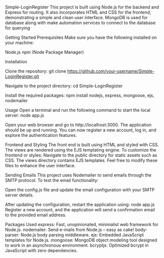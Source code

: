 Simple-LoginRegister
This project is built using Node.js for the backend and Express for routing. It also incorporates HTML and CSS for the frontend, demonstrating a simple and clean user interface. MongoDB is used for database along with make automation services to connect to the database for querying

Getting Started
Prerequisites
Make sure you have the following installed on your machine:

Node.js
npm (Node Package Manager)

Installation

Clone the repository:
git clone https://github.com/your-username/Simple-LoginRegister.git

Navigate to the project directory:
cd Simple-LoginRegister

Install the required packages:
npm install nodejs, express, mongoose, ejs, nodemailer

Usage
Open a terminal and run the following command to start the local server:
node app.js

Open your web browser and go to http://localhost:3000.
The application should be up and running. You can now register a new account, log in, and explore the authentication features.

Frontend and Styling
The front end is built using HTML and styled with CSS. The views are rendered using the EJS templating engine. To customize the frontend or styles:
Navigate to the public directory for static assets such as CSS.
The views directory contains EJS templates. Feel free to modify these files to enhance the user interface.

Sending Emails
This project uses Nodemailer to send emails through the SMTP protocol. To test the email functionality:

Open the config.js file and update the email configuration with your SMTP server details.

After updating the configuration, restart the application using:
node app.js
Register a new account, and the application will send a confirmation email to the provided email address.

Packages Used
express: Fast, unopinionated, minimalist web framework for Node.js.
nodemailer: Send e-mails from Node.js – easy as cake!
body-parser: Node.js body parsing middleware.
ejs: Embedded JavaScript templates for Node.js.
mongoose: MongoDB object modeling tool designed to work in an asynchronous environment.
bcryptjs: Optimized bcrypt in JavaScript with zero dependencies.
